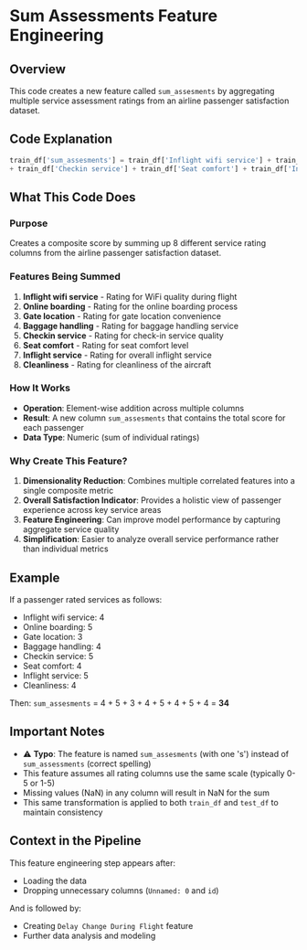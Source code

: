 # Sum Assessments Feature Engineering

## Overview
This code creates a new feature called `sum_assesments` by aggregating multiple service assessment ratings from an airline passenger satisfaction dataset.

## Code Explanation

```python
train_df['sum_assesments'] = train_df['Inflight wifi service'] + train_df['Online boarding'] + train_df['Gate location'] + train_df['Baggage handling'] 
+ train_df['Checkin service'] + train_df['Seat comfort'] + train_df['Inflight service'] + train_df['Cleanliness']
```

## What This Code Does

### Purpose
Creates a composite score by summing up 8 different service rating columns from the airline passenger satisfaction dataset.

### Features Being Summed
1. **Inflight wifi service** - Rating for WiFi quality during flight
2. **Online boarding** - Rating for the online boarding process
3. **Gate location** - Rating for gate location convenience
4. **Baggage handling** - Rating for baggage handling service
5. **Checkin service** - Rating for check-in service quality
6. **Seat comfort** - Rating for seat comfort level
7. **Inflight service** - Rating for overall inflight service
8. **Cleanliness** - Rating for cleanliness of the aircraft

### How It Works
- **Operation**: Element-wise addition across multiple columns
- **Result**: A new column `sum_assesments` that contains the total score for each passenger
- **Data Type**: Numeric (sum of individual ratings)

### Why Create This Feature?
1. **Dimensionality Reduction**: Combines multiple correlated features into a single composite metric
2. **Overall Satisfaction Indicator**: Provides a holistic view of passenger experience across key service areas
3. **Feature Engineering**: Can improve model performance by capturing aggregate service quality
4. **Simplification**: Easier to analyze overall service performance rather than individual metrics

## Example
If a passenger rated services as follows:
- Inflight wifi service: 4
- Online boarding: 5
- Gate location: 3
- Baggage handling: 4
- Checkin service: 5
- Seat comfort: 4
- Inflight service: 5
- Cleanliness: 4

Then: `sum_assesments` = 4 + 5 + 3 + 4 + 5 + 4 + 5 + 4 = **34**

## Important Notes
- ⚠️ **Typo**: The feature is named `sum_assesments` (with one 's') instead of `sum_assessments` (correct spelling)
- This feature assumes all rating columns use the same scale (typically 0-5 or 1-5)
- Missing values (NaN) in any column will result in NaN for the sum
- This same transformation is applied to both `train_df` and `test_df` to maintain consistency

## Context in the Pipeline
This feature engineering step appears after:
- Loading the data
- Dropping unnecessary columns (`Unnamed: 0` and `id`)

And is followed by:
- Creating `Delay Change During Flight` feature
- Further data analysis and modeling

